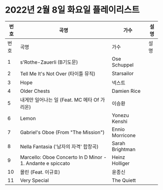 # 2022년 2월 8일 화요일 플레이리스트

| 번호 | 곡명 | 가수 | 설명 |
|------|------|------|------|
| 번호 | 곡명 | 가수 | 설명 |
| 1 | s'Rothe-Zauerli (B기도문) | Ose Schuppel |  |
| 2 | Tell Me It's Not Over (타이틀 뮤직) | Starsailor |  |
| 3 | Hope | 넥스트 |  |
| 4 | Older Chests | Damien Rice |  |
| 5 | 내게만 일어나는 일 (Feat. MC 메타 Of 가리온) | 이승환 |  |
| 6 | Lemon | Yonezu Kenshi |  |
| 7 | Gabriel's Oboe (From "The Mission") | Ennio Morricone |  |
| 8 | Nella Fantasia ('남자의 자격' 합창곡) | Sarah Brightman |  |
| 9 | Marcello: Oboe Concerto In D Minor - 1. Andante e spiccato | Heinz Holliger |  |
| 10 | 몰린 (Feat. 이규호) | 윤종신 |  |
| 11 | Very Special | The Quiett |  |
